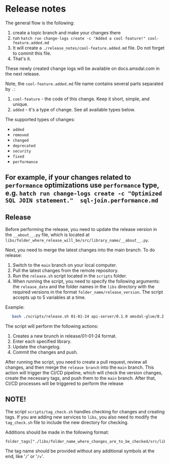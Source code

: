# Release notes

The general flow is the following:

1. create a topic branch and make your changes there
2. run `hatch run change-logs create -c "Added a cool feature!" cool-feature.added.md`
3. It will create a `./release_notes/cool-feature.added.md` file. Do not forget to commit this file.
4. That's it.

These newly created change logs will be available on docs.amsdal.com in the next release.

Note, the `cool-feature.added.md` file name contains several parts separated by `.`:

1. `cool-feature` - the code of this change. Keep it short, simple, and unique.
2. `added` - it's a type of change. See all available types below.

The supported types of changes:

- `added`
- `removed`
- `changed`
- `deprecated`
- `security`
- `fixed`
- `performance`

For example, if your changes related to `performance` optimizations use `performance` type, e.g. 
`hatch run change-logs create -c "Optimized SQL JOIN statement."  sql-join.performance.md`
---
## Release

Before performing the release, you need to update the release version in the `__about__.py` file, which is located at `libs/folder_where_release_will_be/src/library_name/__about__.py`.

Next, you need to merge the latest changes into the main branch. To do release:

1. Switch to the `main` branch on your local computer.
2. Pull the latest changes from the remote repository.
3. Run the `release.sh` script located in the `scripts` folder.
4. When running the script, you need to specify the following arguments: the `release_date` and the folder names in the `libs` directory with the required versions in the format `folder_name/release_version`. The script accepts up to 5 variables at a time.

Example:

``` bash
   bash ./scripts/release.sh 01-01-24 api-server/0.1.0 amsdal-glue/0.2.0
```
The script will perform the following actions:
1. Creates a new brunch in release/01-01-24 format.
2. Enter each specified library.
3. Update the changelog.
4. Commit the changes and push.


After running the script, you need to create a pull request, review all changes, and then merge the `release branch` into the `main` branch. This action will trigger the CI/CD pipeline, which will check the version changes, create the necessary tags, and push them to the `main` branch. After that, CI/CD processes will be triggered to perform the release

## NOTE!
The script `scripts/tag_check.sh` handles checking for changes and creating tags. If you are adding new services to `libs`, you also need to modify the `tag_check.sh` file to include the new directory for checking.

Additions should be made in the following format:

    folder_tags["./libs/folder_name_where_changes_are_to_be_checked/src/library_name"]="tag_name_that_should_trigger_CI/CD"
The tag name should be provided without any additional symbols at the end, like '`/`' or '`/v`'.
